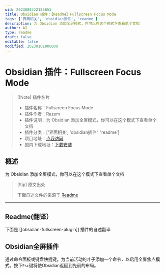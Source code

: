 ```yaml
---
uid: 2023080322185653
title: Obsidian 插件：【Readme】Fullscreen Focus Mode
tags: ['界面相关', 'obsidian插件', 'readme']
description: 为 Obsidian 添加全屏模式，你可以在这个模式下查看单个文档
author: AI
type: readme
draft: false
editable: false
modified: 20230101000000
---
```


# Obsidian 插件：Fullscreen Focus Mode

> [!Note] 插件名片
> - 插件名称：Fullscreen Focus Mode
> - 插件作者：Razum
> - 插件说明：为 Obsidian 添加全屏模式，你可以在这个模式下查看单个文档
> - 插件分类：['界面相关', 'obsidian插件', 'readme']
> - 项目地址：[点我访问](https://github.com/Razumihin/obsidian-fullscreen-plugin)
> - 国内下载地址：[下载安装](https://pkmer.cn/products/plugin/pluginMarket/?obsidian-fullscreen-plugin)

## 概述

为 Obsidian 添加全屏模式，你可以在这个模式下查看单个文档



> [!tip] 原文出处
> 
>下面自述文件的来源于 [Readme](https://ghproxy.net/https://raw.githubusercontent.com/Razumihin/obsidian-fullscreen-plugin/main/README.md)
> 

---

## Readme(翻译）

下面是 [[obsidian-fullscreen-plugin]] 插件的自述翻译


## Obsidian全屏插件

通过命令面板或键盘快捷键，为当前活动的叶子添加一个命令，以启用全屏焦点模式。按下`Esc`键将使Obsidian返回到先前的布局。



